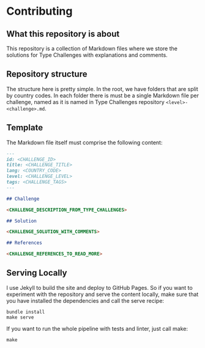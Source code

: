 # Contributing

## What this repository is about

This repository is a collection of Markdown files where we store the solutions for Type Challenges with explanations and comments.

## Repository structure

The structure here is pretty simple.
In the root, we have folders that are split by country codes.
In each folder there is must be a single Markdown file per challenge, named as it is named in Type Challenges repository `<level>-<challenge>.md`.

## Template

The Markdown file itself must comprise the following content:

```md
---
id: <CHALLENGE_ID>
title: <CHALLENGE_TITLE>
lang: <COUNTRY_CODE>
level: <CHALLENGE_LEVEL>
tags: <CHALLENGE_TAGS>
---

## Challenge

<CHALLENGE_DESCRIPTION_FROM_TYPE_CHALLENGES>

## Solution

<CHALLENGE_SOLUTION_WITH_COMMENTS>

## References

<CHALLENGE_REFERENCES_TO_READ_MORE>
```

## Serving Locally

I use Jekyll to build the site and deploy to GitHub Pages.
So if you want to experiment with the repository and serve the content locally, make sure that you have installed the dependencies and call the serve recipe:

```shell
bundle install
make serve
```

If you want to run the whole pipeline with tests and linter, just call make:

```shell
make
```

